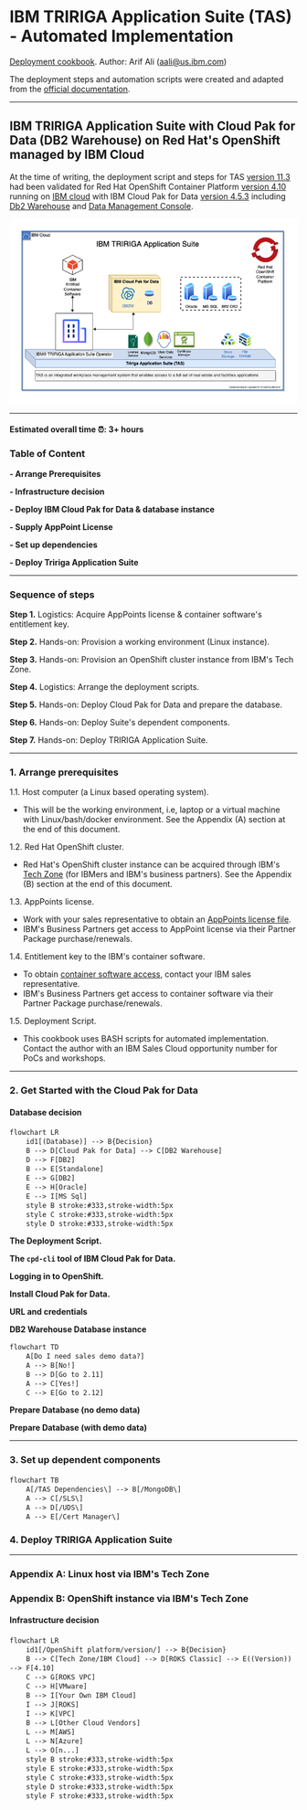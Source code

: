 # IBM TRIRIGA Application Suite (TAS) - Automated Implementation

[Deployment cookbook](https://github.com/IBM/my-tas-cookbook). Author: Arif Ali ([aali@us.ibm.com](mailto:aali@us.ibm.com))

The deployment steps and automation scripts were created and adapted from the [official documentation](https://www.ibm.com/docs/en/tas/11.3). 

---

## IBM TRIRIGA Application Suite with Cloud Pak for Data (DB2 Warehouse) on Red Hat's OpenShift managed by IBM Cloud

At the time of writing, the deployment script and steps for TAS [version 11.3](https://www.ibm.com/docs/en/tas/11.3?topic=installing-tririga-application-suite-components) had been validated for Red Hat OpenShift Container Platform [version 4.10](https://docs.openshift.com/container-platform/4.10/welcome/index.html) running on [IBM cloud](https://www.ibm.com/cloud/openshift) with IBM Cloud Pak for Data [version 4.5.3](https://www.ibm.com/docs/en/cloud-paks/cp-data/4.5.x?topic=overview-whats-new) including [Db2 Warehouse](https://www.ibm.com/products/db2/warehouse) and [Data Management Console](https://www.ibm.com/products/db2-data-management-console).



![](https://raw.githubusercontent.com/IBM/my-tas-cookbook/main/tas-component-diag-1.png)

---

#### Estimated overall time ⏰: 3+ hours

### Table of Content

**- Arrange Prerequisites**

**- Infrastructure decision**

**- Deploy IBM Cloud Pak for Data & database instance**

**- Supply AppPoint License**

**- Set up dependencies**

**- Deploy Tririga Application Suite**

---

### Sequence of steps

**Step 1.** Logistics: Acquire AppPoints license & container software's entitlement key.

**Step 2.** Hands-on: Provision a working environment (Linux instance).

**Step 3.** Hands-on: Provision an OpenShift cluster instance from IBM's Tech Zone.

**Step 4.** Logistics: Arrange the deployment scripts.

**Step 5.** Hands-on: Deploy Cloud Pak for Data and prepare the database.

**Step 6.** Hands-on: Deploy Suite's dependent components.

**Step 7.** Hands-on: Deploy TRIRIGA Application Suite.

---

### 1. Arrange prerequisites

1.1. Host computer (a Linux based operating system).

- This will be the working environment, i.e, laptop or a virtual machine with Linux/bash/docker environment. See the Appendix (A) section at the end of this document.

1.2. Red Hat OpenShift cluster.

- Red Hat's OpenShift cluster instance can be acquired through IBM's [Tech Zone](https://techzone.ibm.com) (for IBMers and IBM's business partners). See the Appendix (B) section at the end of this document. 

1.3. AppPoints license.

- Work with your sales representative to obtain an [AppPoints license file](https://www.ibm.com/support/pages/ibm-support-licensing-start-page).
- IBM's Business Partners get access to AppPoint license via their Partner Package purchase/renewals.

1.4. Entitlement key to the IBM's container software.

- To obtain [container software access](https://myibm.ibm.com/products-services/containerlibrary), contact your IBM sales representative. 
- IBM's Business Partners get access to container software via their Partner Package purchase/renewals.

1.5. Deployment Script.

- This cookbook uses BASH scripts for automated implementation. Contact the author with an IBM Sales Cloud opportunity number for PoCs and workshops.

---

### 2. Get Started with the Cloud Pak for Data

#### Database decision

```mermaid
flowchart LR
    id1[(Database)] --> B{Decision}
    B --> D[Cloud Pak for Data] --> C[DB2 Warehouse]
    D --> F[DB2]
    B --> E[Standalone]
    E --> G[DB2]
    E --> H[Oracle]
    E --> I[MS Sql]
    style B stroke:#333,stroke-width:5px
    style C stroke:#333,stroke-width:5px
    style D stroke:#333,stroke-width:5px
```

**The Deployment Script.**

**The `cpd-cli` tool of IBM Cloud Pak for Data.**

**Logging in to OpenShift.**

**Install Cloud Pak for Data.**

**URL and credentials**

**DB2 Warehouse Database instance**

```mermaid
flowchart TD
    A[Do I need sales demo data?]
    A --> B[No!]
    B --> D[Go to 2.11]
    A --> C[Yes!]
    C --> E[Go to 2.12]
```

**Prepare Database (no demo data)**

**Prepare Database (with demo data)**

---

### 3. Set up dependent components

```mermaid
flowchart TB
    A[/TAS Dependencies\] --> B[/MongoDB\]
    A --> C[/SLS\]
    A --> D[/UDS\]
    A --> E[/Cert Manager\]
```

### 4. Deploy TRIRIGA Application Suite

---

### Appendix A: Linux host via IBM's Tech Zone

### Appendix B: OpenShift instance via IBM's Tech Zone

#### Infrastructure decision

```mermaid
flowchart LR
    id1[/OpenShift platform/version/] --> B{Decision}
    B --> C[Tech Zone/IBM Cloud] --> D[ROKS Classic] --> E((Version)) --> F[4.10]
    C --> G[ROKS VPC]
    C --> H[VMware]
    B --> I[Your Own IBM Cloud]
    I --> J[ROKS]
    I --> K[VPC]
    B --> L[Other Cloud Vendors]
    L --> M[AWS]
    L --> N[Azure]
    L --> O[n...]
    style B stroke:#333,stroke-width:5px
    style E stroke:#333,stroke-width:5px
    style C stroke:#333,stroke-width:5px
    style D stroke:#333,stroke-width:5px
    style F stroke:#333,stroke-width:5px
```
